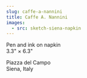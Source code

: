 ```yaml
---
slug: caffe-a-nannini
title: Caffe A. Nannini
images:
  - src: sketch-siena-napkin
---
```

Pen and ink on napkin  
3.3" × 6.3"

Piazza del Campo  
Siena, Italy
